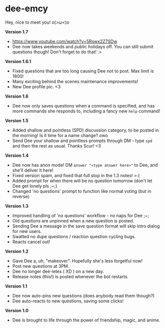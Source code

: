 # dee-emcy
Hey, nice to meet you! o(*>ω&lt;*)o

__**Version 1.7**__

* https://www.youtube.com/watch?v=5Rswx2Z7SDw
* Dee now takes weekends and public holidays off. You can still submit questions though! Don't forget to do that! :>

__**Version 1.6.1**__

* Fixed questions that are too long causing Dee not to post. Max limit is 1800!
* Many exciting behind the scenes maintenance improvements!
* New Dee profile pic. <3

__**Version 1.6**__

* Dee now only saves questions when a command is specified, and has more commands she responds to, including a fancy new `help` command!

__**Version 1.5**__

* Added shallow and pointless (SPD) discussion category, to be posted in the morning! Is it time for a name change? owo
* Send Dee your shallow and pointless prompts through DM - type `spd ` and then the rest as usual. Thanks Scur! <3

__**Version 1.4**__

* Dee now has anon mode! DM `answer "<type answer here>"` to Dee, and she'll deliver it here!
* Fixed version spam, and fixed that full stop in the 1.3 notes! >:(
* Added prompt for when there will be no question tomorrow (don't let Dee get lonely pls ;~;)
* Changed 'no questions' prompt to function like normal voting (but in reverse)

__**Version 1.3**__

* Improved handling of 'no questions' workflow - no naps for Dee ;~;
* Old questions are unpinned when a new question is posted.
* Sending Dee a message in the save question format will skip intro dialog for new users.
* Swatted no dupe questions / reaction question cycling bugs.
* Reacts cancel out!

__**Version 1.2**__

* Gave Dee a, uh, "makeover". Hopefully she's less forgetful now!
* Post new questions at 3PM.
* Dee no longer dee-letes ( XD ) on a new day.
* Release notes (this!) is posted whenever the bot restarts.

__**Version 1.1**__

* Dee now auto-pins new questions (does anybody read them though?)
* Dee auto-reacts to new questions, saving some clicks!

__**Version 1.0**__

* Dee is brought to life through the power of friendship, magic, and anime.
